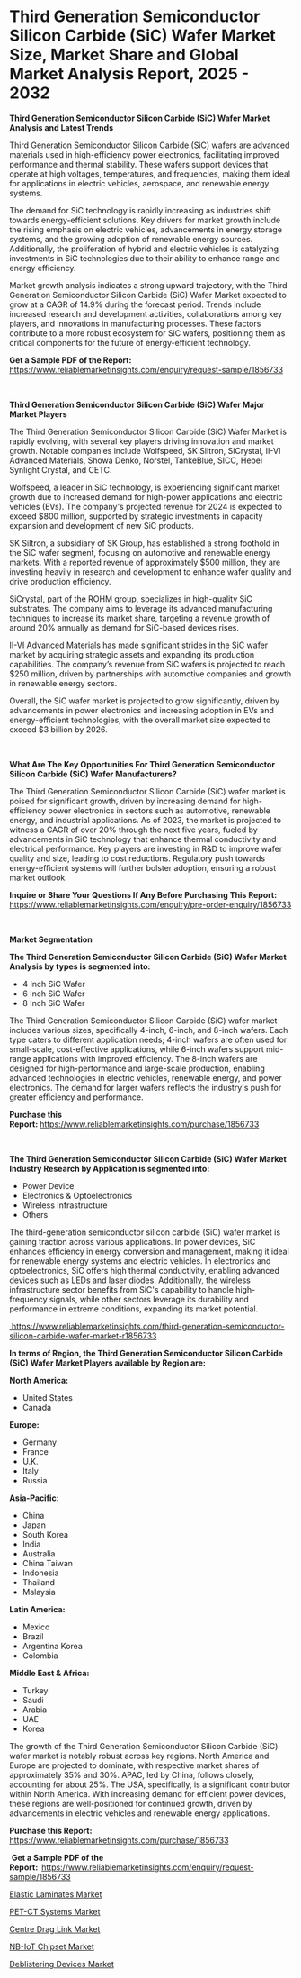 <p><h1>Third Generation Semiconductor Silicon Carbide (SiC) Wafer Market Size, Market Share and Global Market Analysis Report, 2025 - 2032</h1></p><p><strong>Third Generation Semiconductor Silicon Carbide (SiC) Wafer Market Analysis and Latest Trends</strong></p>
<p><p>Third Generation Semiconductor Silicon Carbide (SiC) wafers are advanced materials used in high-efficiency power electronics, facilitating improved performance and thermal stability. These wafers support devices that operate at high voltages, temperatures, and frequencies, making them ideal for applications in electric vehicles, aerospace, and renewable energy systems. </p><p>The demand for SiC technology is rapidly increasing as industries shift towards energy-efficient solutions. Key drivers for market growth include the rising emphasis on electric vehicles, advancements in energy storage systems, and the growing adoption of renewable energy sources. Additionally, the proliferation of hybrid and electric vehicles is catalyzing investments in SiC technologies due to their ability to enhance range and energy efficiency.</p><p>Market growth analysis indicates a strong upward trajectory, with the Third Generation Semiconductor Silicon Carbide (SiC) Wafer Market expected to grow at a CAGR of 14.9% during the forecast period. Trends include increased research and development activities, collaborations among key players, and innovations in manufacturing processes. These factors contribute to a more robust ecosystem for SiC wafers, positioning them as critical components for the future of energy-efficient technology.</p></p>
<p><strong>Get a Sample PDF of the Report:&nbsp;</strong> <a href="https://www.reliablemarketinsights.com/enquiry/request-sample/1856733?utm_campaign=1994&utm_medium=2&utm_source=Github&utm_content=ia&utm_term=08012025&utm_id=third-generation-semiconductor-silicon-carbide-sic-wafer">https://www.reliablemarketinsights.com/enquiry/request-sample/1856733</a></p>
<p>&nbsp;</p>
<p><strong>Third Generation Semiconductor Silicon Carbide (SiC) Wafer Major Market Players</strong></p>
<p><p>The Third Generation Semiconductor Silicon Carbide (SiC) Wafer Market is rapidly evolving, with several key players driving innovation and market growth. Notable companies include Wolfspeed, SK Siltron, SiCrystal, II-VI Advanced Materials, Showa Denko, Norstel, TankeBlue, SICC, Hebei Synlight Crystal, and CETC. </p><p>Wolfspeed, a leader in SiC technology, is experiencing significant market growth due to increased demand for high-power applications and electric vehicles (EVs). The company's projected revenue for 2024 is expected to exceed $800 million, supported by strategic investments in capacity expansion and development of new SiC products.</p><p>SK Siltron, a subsidiary of SK Group, has established a strong foothold in the SiC wafer segment, focusing on automotive and renewable energy markets. With a reported revenue of approximately $500 million, they are investing heavily in research and development to enhance wafer quality and drive production efficiency.</p><p>SiCrystal, part of the ROHM group, specializes in high-quality SiC substrates. The company aims to leverage its advanced manufacturing techniques to increase its market share, targeting a revenue growth of around 20% annually as demand for SiC-based devices rises.</p><p>II-VI Advanced Materials has made significant strides in the SiC wafer market by acquiring strategic assets and expanding its production capabilities. The company’s revenue from SiC wafers is projected to reach $250 million, driven by partnerships with automotive companies and growth in renewable energy sectors.</p><p>Overall, the SiC wafer market is projected to grow significantly, driven by advancements in power electronics and increasing adoption in EVs and energy-efficient technologies, with the overall market size expected to exceed $3 billion by 2026.</p></p>
<p>&nbsp;</p>
<p><strong>What Are The Key Opportunities For Third Generation Semiconductor Silicon Carbide (SiC) Wafer Manufacturers?</strong></p>
<p><p>The Third Generation Semiconductor Silicon Carbide (SiC) wafer market is poised for significant growth, driven by increasing demand for high-efficiency power electronics in sectors such as automotive, renewable energy, and industrial applications. As of 2023, the market is projected to witness a CAGR of over 20% through the next five years, fueled by advancements in SiC technology that enhance thermal conductivity and electrical performance. Key players are investing in R&D to improve wafer quality and size, leading to cost reductions. Regulatory push towards energy-efficient systems will further bolster adoption, ensuring a robust market outlook.</p></p>
<p><strong>Inquire or Share Your Questions If Any Before Purchasing This Report:</strong> <a href="https://www.reliablemarketinsights.com/enquiry/pre-order-enquiry/1856733?utm_campaign=1994&utm_medium=2&utm_source=Github&utm_content=ia&utm_term=08012025&utm_id=third-generation-semiconductor-silicon-carbide-sic-wafer">https://www.reliablemarketinsights.com/enquiry/pre-order-enquiry/1856733</a></p>
<p>&nbsp;</p>
<p><strong>Market Segmentation</strong></p>
<p><strong>The Third Generation Semiconductor Silicon Carbide (SiC) Wafer Market Analysis by types is segmented into:</strong></p>
<p><ul><li>4 Inch SiC Wafer</li><li>6 Inch SiC Wafer</li><li>8 Inch SiC Wafer</li></ul></p>
<p><p>The Third Generation Semiconductor Silicon Carbide (SiC) wafer market includes various sizes, specifically 4-inch, 6-inch, and 8-inch wafers. Each type caters to different application needs; 4-inch wafers are often used for small-scale, cost-effective applications, while 6-inch wafers support mid-range applications with improved efficiency. The 8-inch wafers are designed for high-performance and large-scale production, enabling advanced technologies in electric vehicles, renewable energy, and power electronics. The demand for larger wafers reflects the industry's push for greater efficiency and performance.</p></p>
<p><strong>Purchase this Report:&nbsp;</strong><a href="https://www.reliablemarketinsights.com/purchase/1856733?utm_campaign=1994&utm_medium=2&utm_source=Github&utm_content=ia&utm_term=08012025&utm_id=third-generation-semiconductor-silicon-carbide-sic-wafer">https://www.reliablemarketinsights.com/purchase/1856733</a></p>
<p>&nbsp;</p>
<p><strong>The Third Generation Semiconductor Silicon Carbide (SiC) Wafer Market Industry Research by Application is segmented into:</strong></p>
<p><ul><li>Power Device</li><li>Electronics & Optoelectronics</li><li>Wireless Infrastructure</li><li>Others</li></ul></p>
<p><p>The third-generation semiconductor silicon carbide (SiC) wafer market is gaining traction across various applications. In power devices, SiC enhances efficiency in energy conversion and management, making it ideal for renewable energy systems and electric vehicles. In electronics and optoelectronics, SiC offers high thermal conductivity, enabling advanced devices such as LEDs and laser diodes. Additionally, the wireless infrastructure sector benefits from SiC's capability to handle high-frequency signals, while other sectors leverage its durability and performance in extreme conditions, expanding its market potential.</p></p>
<p><a href="https://www.reliablemarketinsights.com/third-generation-semiconductor-silicon-carbide-wafer-market-r1856733?utm_campaign=1994&utm_medium=2&utm_source=Github&utm_content=ia&utm_term=08012025&utm_id=third-generation-semiconductor-silicon-carbide-sic-wafer">&nbsp;https://www.reliablemarketinsights.com/third-generation-semiconductor-silicon-carbide-wafer-market-r1856733</a></p>
<p><strong>In terms of Region, the Third Generation Semiconductor Silicon Carbide (SiC) Wafer Market Players available by Region are:</strong></p>
<p>
    <p> <strong> North America: </strong>
        <ul>
            <li>United States</li>
            <li>Canada</li>
        </ul>
        </p> 
    <p> <strong> Europe: </strong>
        <ul>
            <li>Germany</li>
            <li>France</li>
            <li>U.K.</li>
            <li>Italy</li>
            <li>Russia</li>
        </ul>
        </p> 
    <p> <strong> Asia-Pacific: </strong>
        <ul>
            <li>China</li>
            <li>Japan</li>
            <li>South Korea</li>
            <li>India</li>
            <li>Australia</li>
            <li>China Taiwan</li>
            <li>Indonesia</li>
            <li>Thailand</li>
            <li>Malaysia</li>
        </ul>
        </p> 
    <p> <strong> Latin America: </strong>
        <ul>
            <li>Mexico</li>
            <li>Brazil</li>
            <li>Argentina Korea</li>
            <li>Colombia</li>
        </ul>
        </p> 
    <p> <strong> Middle East & Africa: </strong>
        <ul>
            <li>Turkey</li>
            <li>Saudi</li>
            <li>Arabia</li>
            <li>UAE</li>
            <li>Korea</li>
        </ul>
    </p>
    </p>
<p><p>The growth of the Third Generation Semiconductor Silicon Carbide (SiC) wafer market is notably robust across key regions. North America and Europe are projected to dominate, with respective market shares of approximately 35% and 30%. APAC, led by China, follows closely, accounting for about 25%. The USA, specifically, is a significant contributor within North America. With increasing demand for efficient power devices, these regions are well-positioned for continued growth, driven by advancements in electric vehicles and renewable energy applications.</p></p>
<p><strong>Purchase this Report: </strong><a href="https://www.reliablemarketinsights.com/purchase/1856733?utm_campaign=1994&utm_medium=2&utm_source=Github&utm_content=ia&utm_term=08012025&utm_id=third-generation-semiconductor-silicon-carbide-sic-wafer">https://www.reliablemarketinsights.com/purchase/1856733</a></p>
<p>&nbsp;<strong>Get a Sample PDF of the Report:&nbsp;&nbsp;</strong><a href="https://www.reliablemarketinsights.com/enquiry/request-sample/1856733?utm_campaign=1994&utm_medium=2&utm_source=Github&utm_content=ia&utm_term=08012025&utm_id=third-generation-semiconductor-silicon-carbide-sic-wafer">https://www.reliablemarketinsights.com/enquiry/request-sample/1856733</a></p>
<p><strong></strong></p>
<p><p><a href="https://www.linkedin.com/pulse/in-depth-elastic-laminates-market-study-2025-2032-expected-uxtef?utm_campaign=1994&utm_medium=2&utm_source=Github&utm_content=ia&utm_term=08012025&utm_id=third-generation-semiconductor-silicon-carbide-sic-wafer">Elastic Laminates Market</a></p><p><a href="https://www.linkedin.com/pulse/pet-ct-systems-market-growth-from-2025-2032-projected-6kchf?utm_campaign=1994&utm_medium=2&utm_source=Github&utm_content=ia&utm_term=08012025&utm_id=third-generation-semiconductor-silicon-carbide-sic-wafer">PET-CT Systems Market</a></p><p><a href="https://github.com/rahu1506/Market-Research-Report-List-6/blob/main/centre-drag-link-market.md?utm_campaign=1994&utm_medium=2&utm_source=Github&utm_content=ia&utm_term=08012025&utm_id=third-generation-semiconductor-silicon-carbide-sic-wafer">Centre Drag Link Market</a></p><p><a href="https://www.linkedin.com/pulse/growth-journey-nb-iot-chipset-market-uncovering-118-cagr-5tp5f?utm_campaign=1994&utm_medium=2&utm_source=Github&utm_content=ia&utm_term=08012025&utm_id=third-generation-semiconductor-silicon-carbide-sic-wafer">NB-IoT Chipset Market</a></p><p><a href="https://www.linkedin.com/pulse/projected-growth-deblistering-devices-market-2025-2032-adhnf?utm_campaign=1994&utm_medium=2&utm_source=Github&utm_content=ia&utm_term=08012025&utm_id=third-generation-semiconductor-silicon-carbide-sic-wafer">Deblistering Devices Market</a></p></p>